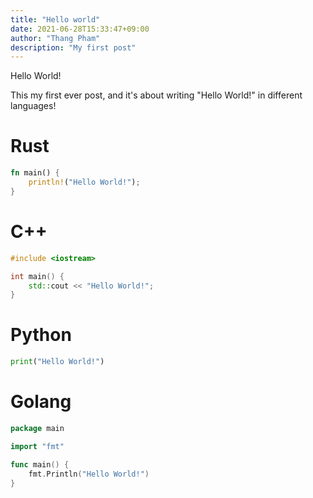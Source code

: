 ```yaml
---
title: "Hello world"
date: 2021-06-28T15:33:47+09:00
author: "Thang Pham"
description: "My first post"
---
```


Hello World!

This my first ever post, and it's about writing "Hello World!" in different languages!

# Rust

```rust
fn main() {
    println!("Hello World!");
}
```

# C++

```c++
#include <iostream>

int main() {
    std::cout << "Hello World!";
}
```

# Python

```python
print("Hello World!")
```

# Golang

```go
package main

import "fmt"

func main() {
    fmt.Println("Hello World!")
}
```
